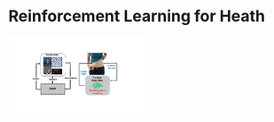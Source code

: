 # Reinforcement Learning for Heath 
<img src="img/intro.gif" width="50%" alt="RL">
<!---
We explore the use of RL in healthcare applications.
Reinforcement Learning (RL) is a Machine Learning (ML) paradigm, used for decision-making tasks, where an agent learns to achieve a specified goal, by interacting with its underlying environment. Compared to the widely explored games and physics 
simulation problems in RL, real-world RL systems must contend with much more [technical challenges](https://github.com/google-research/realworldrl_suite).
--->



